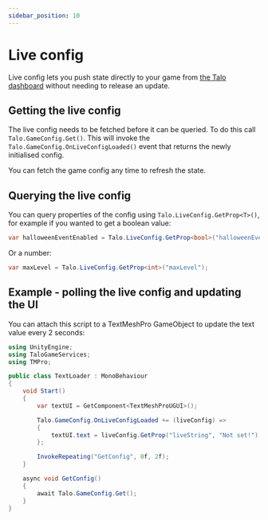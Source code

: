 ```yaml
---
sidebar_position: 10
---
```


# Live config

Live config lets you push state directly to your game from [the Talo dashboard](https://dashboard.trytalo.com) without needing to release an update.

## Getting the live config

The live config needs to be fetched before it can be queried. To do this call `Talo.GameConfig.Get()`.
This will invoke the `Talo.GameConfig.OnLiveConfigLoaded()` event that returns the newly initialised config.

You can fetch the game config any time to refresh the state.

## Querying the live config

You can query properties of the config using `Talo.LiveConfig.GetProp<T>()`, for example if you wanted to get a boolean value:

```csharp
var halloweenEventEnabled = Talo.LiveConfig.GetProp<bool>("halloweenEventEnabled");
```

Or a number:

```csharp
var maxLevel = Talo.LiveConfig.GetProp<int>("maxLevel");
```

## Example - polling the live config and updating the UI

You can attach this script to a TextMeshPro GameObject to update the text value every 2 seconds:

```csharp
using UnityEngine;
using TaloGameServices;
using TMPro;

public class TextLoader : MonoBehaviour
{
    void Start()
    {
        var textUI = GetComponent<TextMeshProUGUI>();

        Talo.GameConfig.OnLiveConfigLoaded += (liveConfig) =>
        {
            textUI.text = liveConfig.GetProp("liveString", "Not set!");
        };

        InvokeRepeating("GetConfig", 0f, 2f);
    }

    async void GetConfig()
    {
        await Talo.GameConfig.Get();
    }
}
```
